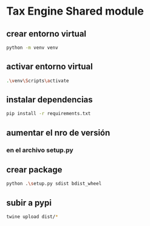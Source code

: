 # Tax Engine Shared module

## crear entorno virtual
```bash
python -m venv venv
```

## activar entorno virtual
```bash
.\venv\Scripts\activate
```

## instalar dependencias
```bash
pip install -r requirements.txt
```

## aumentar el nro de versión
### en el archivo setup.py

## crear package
```bash
python .\setup.py sdist bdist_wheel
```

## subir a pypi
```bash
twine upload dist/*
```
